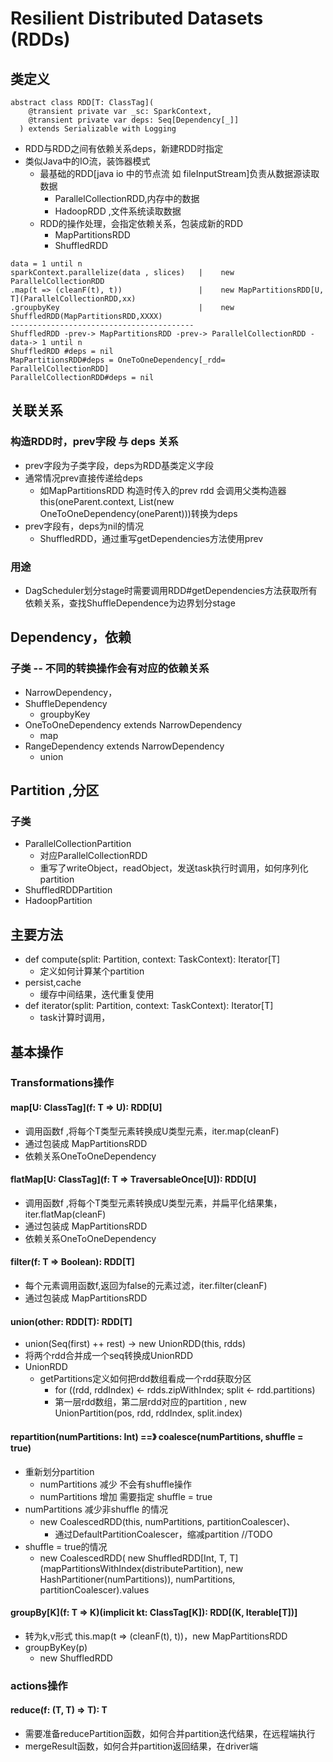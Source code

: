 #   Resilient Distributed Datasets (RDDs)

##  类定义
```
abstract class RDD[T: ClassTag](
    @transient private var _sc: SparkContext,
    @transient private var deps: Seq[Dependency[_]]
  ) extends Serializable with Logging
```
*   RDD与RDD之间有依赖关系deps，新建RDD时指定
*   类似Java中的IO流，装饰器模式
    -   最基础的RDD[java io 中的节点流 如 fileInputStream]负责从数据源读取数据
        +   ParallelCollectionRDD,内存中的数据
        +   HadoopRDD ,文件系统读取数据
    -   RDD的操作处理，会指定依赖关系，包装成新的RDD
        +   MapPartitionsRDD
        +   ShuffledRDD
```
data = 1 until n 
sparkContext.parallelize(data , slices)   |    new ParallelCollectionRDD
.map(t => (cleanF(t), t))                 |    new MapPartitionsRDD[U, T](ParallelCollectionRDD,xx)
.groupbyKey                               |    new ShuffledRDD(MapPartitionsRDD,XXXX)
-----------------------------------------
ShuffledRDD -prev-> MapPartitionsRDD -prev-> ParallelCollectionRDD -data-> 1 until n  
ShuffledRDD #deps = nil         
MapPartitionsRDD#deps = OneToOneDependency[_rdd= ParallelCollectionRDD]
ParallelCollectionRDD#deps = nil  
```

## 关联关系
### 构造RDD时，prev字段 与  deps 关系
*   prev字段为子类字段，deps为RDD基类定义字段
*   通常情况prev直接传递给deps
    -  如MapPartitionsRDD 构造时传入的prev rdd 会调用父类构造器
    this(oneParent.context, List(new OneToOneDependency(oneParent)))转换为deps
*   prev字段有，deps为nil的情况
    -   ShuffledRDD，通过重写getDependencies方法使用prev

### 用途
*   DagScheduler划分stage时需要调用RDD#getDependencies方法获取所有依赖关系，查找ShuffleDependence为边界划分stage

##  Dependency，依赖
### 子类 -- 不同的转换操作会有对应的依赖关系
*   NarrowDependency，
*   ShuffleDependency
    -   groupbyKey
*   OneToOneDependency extends NarrowDependency
    -   map
*   RangeDependency extends NarrowDependency
    -   union

##  Partition ,分区
###  子类
*   ParallelCollectionPartition
    -   对应ParallelCollectionRDD
    -   重写了writeObject，readObject，发送task执行时调用，如何序列化partition
*   ShuffledRDDPartition
*   HadoopPartition

## 主要方法
*   def compute(split: Partition, context: TaskContext): Iterator[T]
    -   定义如何计算某个partition
*   persist,cache 
    -   缓存中间结果，迭代重复使用
*   def iterator(split: Partition, context: TaskContext): Iterator[T] 
    -   task计算时调用，

##  基本操作
###   Transformations操作
####  map\[U: ClassTag\](f: T => U): RDD\[U\]
*   调用函数f ,将每个T类型元素转换成U类型元素，iter.map(cleanF)
*   通过包装成 MapPartitionsRDD
*   依赖关系OneToOneDependency

####  flatMap\[U: ClassTag\](f: T => TraversableOnce\[U\]): RDD\[U\]
*   调用函数f ,将每个T类型元素转换成U类型元素，并扁平化结果集，iter.flatMap(cleanF)
*   通过包装成 MapPartitionsRDD
*   依赖关系OneToOneDependency

####   filter(f: T => Boolean): RDD\[T\]
*   每个元素调用函数f,返回为false的元素过滤，iter.filter(cleanF)
*   通过包装成 MapPartitionsRDD

####    union(other: RDD\[T\): RDD\[T\]
*   union(Seq(first) ++ rest) -> new UnionRDD(this, rdds) 
*   将两个rdd合并成一个seq转换成UnionRDD
*   UnionRDD
    -   getPartitions定义如何把rdd数组看成一个rdd获取分区
        +    for ((rdd, rddIndex) <- rdds.zipWithIndex; split <- rdd.partitions)
        +    第一层rdd数组，第二层rdd对应的partition , new UnionPartition(pos, rdd, rddIndex, split.index)
    
####   repartition(numPartitions: Int)  ==》 coalesce(numPartitions, shuffle = true)
*   重新划分partition
    *   numPartitions 减少 不会有shuffle操作
    *   numPartitions 增加 需要指定  shuffle = true
*   numPartitions 减少非shuffle 的情况
    -   new CoalescedRDD(this, numPartitions, partitionCoalescer)、
        +   通过DefaultPartitionCoalescer，缩减partition //TODO
*   shuffle = true的情况
    -   new CoalescedRDD(
        new ShuffledRDD\[Int, T, T\](mapPartitionsWithIndex(distributePartition),
        new HashPartitioner(numPartitions)),
        numPartitions,
        partitionCoalescer).values

####   groupBy[K](f: T => K)(implicit kt: ClassTag[K]): RDD[(K, Iterable[T])]
*   转为k,v形式 this.map(t => (cleanF(t), t))，new MapPartitionsRDD
*   groupByKey(p)
    -   new ShuffledRDD



### actions操作
####    reduce(f: (T, T) => T): T 
*   需要准备reducePartition函数，如何合并partition迭代结果，在远程端执行
*   mergeResult函数，如何合并partition返回结果，在driver端






